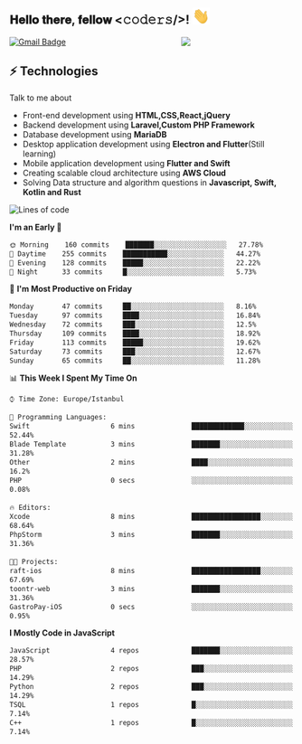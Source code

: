 <h2> 𝐇𝐞𝐥𝐥𝐨 𝐭𝐡𝐞𝐫𝐞, 𝐟𝐞𝐥𝐥𝐨𝐰 <𝚌𝚘𝚍𝚎𝚛𝚜/>! <img src="https://raw.githubusercontent.com/ABSphreak/ABSphreak/master/gifs/Hi.gif" width="30px"></h2>

<img align='right' src='https://user-images.githubusercontent.com/5713670/87202985-820dcb80-c2b6-11ea-9f56-7ec461c497c3.gif' width='200"'>

[![Gmail Badge](https://img.shields.io/badge/-osein.wtr@gmail.com-c14438?style=flat-square&logo=Gmail&logoColor=white&link=mailto:osein.wtr@gmail.com)](mailto:osein.wtr@gmail.com)


## ⚡ Technologies
Talk to me about
- Front-end development using **HTML,CSS,React,jQuery**
- Backend development using **Laravel,Custom PHP Framework**
- Database development using **MariaDB**
- Desktop application development using **Electron and Flutter**(Still learning)
- Mobile application development using **Flutter and Swift**
- Creating scalable cloud architecture using **AWS Cloud**
- Solving Data structure and algorithm questions in **Javascript, Swift, Kotlin and Rust**

<!--## Hello World!! 🤔
- 💬 Ask me about anything an everything.
- 📫 Read my blogs: [Harsh Blog](https://harshblog.xyz)
- 🎯 Portfolio site: [Portfolio](https://harshkumarkhatri.github.io/Portfolio-Site/index.html)
- 🔔 Subscribe:- [Harsh Kumar Khatri](https://www.youtube.com/channel/UCKNtMU9M559bmXxKoT6YeJw)
- ⚡ Fun fact: Internet users blink less than usual.-->

<!--START_SECTION:waka-->
![Lines of code](https://img.shields.io/badge/From%20Hello%20World%20I%27ve%20Written-26.2%20million%20lines%20of%20code-blue)

**I'm an Early 🐤** 

```text
🌞 Morning    160 commits    ███████░░░░░░░░░░░░░░░░░░   27.78% 
🌆 Daytime    255 commits    ███████████░░░░░░░░░░░░░░   44.27% 
🌃 Evening    128 commits    █████░░░░░░░░░░░░░░░░░░░░   22.22% 
🌙 Night      33 commits     █░░░░░░░░░░░░░░░░░░░░░░░░   5.73%

```
📅 **I'm Most Productive on Friday** 

```text
Monday       47 commits     ██░░░░░░░░░░░░░░░░░░░░░░░   8.16% 
Tuesday      97 commits     ████░░░░░░░░░░░░░░░░░░░░░   16.84% 
Wednesday    72 commits     ███░░░░░░░░░░░░░░░░░░░░░░   12.5% 
Thursday     109 commits    ████░░░░░░░░░░░░░░░░░░░░░   18.92% 
Friday       113 commits    █████░░░░░░░░░░░░░░░░░░░░   19.62% 
Saturday     73 commits     ███░░░░░░░░░░░░░░░░░░░░░░   12.67% 
Sunday       65 commits     ██░░░░░░░░░░░░░░░░░░░░░░░   11.28%

```


📊 **This Week I Spent My Time On** 

```text
⌚︎ Time Zone: Europe/Istanbul

💬 Programming Languages: 
Swift                    6 mins              █████████████░░░░░░░░░░░░   52.44% 
Blade Template           3 mins              ███████░░░░░░░░░░░░░░░░░░   31.28% 
Other                    2 mins              ████░░░░░░░░░░░░░░░░░░░░░   16.2% 
PHP                      0 secs              ░░░░░░░░░░░░░░░░░░░░░░░░░   0.08%

🔥 Editors: 
Xcode                    8 mins              █████████████████░░░░░░░░   68.64% 
PhpStorm                 3 mins              ███████░░░░░░░░░░░░░░░░░░   31.36%

🐱‍💻 Projects: 
raft-ios                 8 mins              █████████████████░░░░░░░░   67.69% 
toontr-web               3 mins              ███████░░░░░░░░░░░░░░░░░░   31.36% 
GastroPay-iOS            0 secs              ░░░░░░░░░░░░░░░░░░░░░░░░░   0.95%

```

**I Mostly Code in JavaScript** 

```text
JavaScript               4 repos             ███████░░░░░░░░░░░░░░░░░░   28.57% 
PHP                      2 repos             ███░░░░░░░░░░░░░░░░░░░░░░   14.29% 
Python                   2 repos             ███░░░░░░░░░░░░░░░░░░░░░░   14.29% 
TSQL                     1 repos             █░░░░░░░░░░░░░░░░░░░░░░░░   7.14% 
C++                      1 repos             █░░░░░░░░░░░░░░░░░░░░░░░░   7.14%

```



<!--END_SECTION:waka-->
